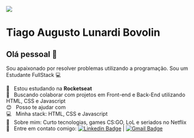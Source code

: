 <img width="auto" src="https://github.com/tgmarinho/tgmarinho/blob/master/banner.png">

# Tiago Augusto Lunardi Bovolin 

## Olá pessoal 👋
Sou apaixonado por resolver problemas utilizando a programação.
Sou um Estudante FullStack :computer:

 :rocket:  &nbsp; Estou estudando na **Rocketseat**
 <br/> :blue_heart: &nbsp; Buscando colaborar com projetos em Front-end e Back-End utilizando HTML, CSS e Javascript
 <br/> :blush: &nbsp; Posso te ajudar com 
 <br/> :computer: &nbsp; Minha stack: HTML, CSS e Javascript
 <br/> 💬  &nbsp; Sobre mim: Curto tecnologias, games CS:GO, LoL e seriados no Netflix
 <br/> :email: &nbsp; Entre em contato comigo: [![Linkedin Badge](https://img.shields.io/badge/TiagoLunardi-Future%20Awesome%20Developer-blue?style=flat-square&logo=Linkedin&logoColor=white&link=https://www.linkedin.com/in/tiago-augusto-lunardi-bovolin/)](https://www.linkedin.com/in/tiago-augusto-lunardi-bovolin/) 
| 
[![Gmail Badge](https://img.shields.io/badge/-tiagaoalb@gmail.com-c14438?style=flat-square&logo=Gmail&logoColor=white&link=mailto:tigaoalb@gmail.com)](mailto:tiagaoalb@gmail.com)
